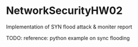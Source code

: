# NetworkSecurityHW02
Implementation of SYN flood attack &amp; moniter report

TODO:
 reference: python example on sync flooding
